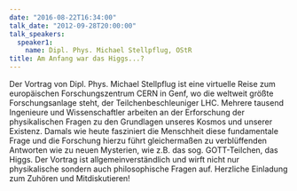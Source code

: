 ```yaml
---
date: "2016-08-22T16:34:00"
talk_date: "2012-09-28T20:00:00"
talk_speakers:
  speaker1:
    name: Dipl. Phys. Michael Stellpflug, OStR
title: Am Anfang war das Higgs...?
---
```


Der Vortrag von Dipl. Phys. Michael Stellpflug ist eine virtuelle Reise zum europäischen Forschungszentrum CERN in Genf, wo die weltweit größte Forschungsanlage steht, der Teilchenbeschleuniger LHC. Mehrere tausend Ingenieure und Wissenschaftler arbeiten an der Erforschung der physikalischen Fragen zu den Grundlagen unseres Kosmos und unserer Existenz. Damals wie heute fasziniert die Menschheit diese fundamentale Frage und die Forschung hierzu führt gleichermaßen zu verblüffenden Antworten wie zu neuen Mysterien, wie z.B. das sog. GOTT-Teilchen, das Higgs.
Der Vortrag ist allgemeinverständlich und wirft nicht nur physikalische sondern auch philosophische Fragen auf.
Herzliche Einladung zum Zuhören und Mitdiskutieren!
